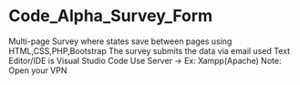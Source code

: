 # Code_Alpha_Survey_Form
Multi-page Survey where states save between pages using HTML,CSS,PHP,Bootstrap
The survey submits the data via email
used Text Editor/IDE is Visual Studio Code
Use Server -> Ex: Xampp(Apache)
Note: Open your VPN
